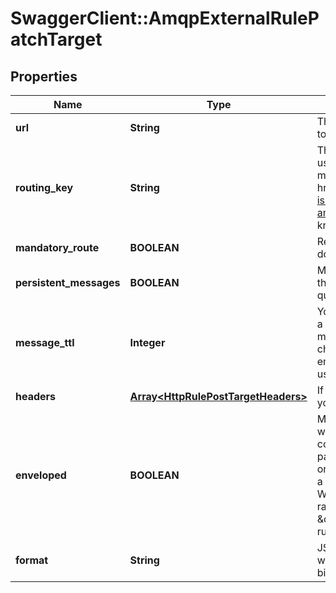 # SwaggerClient::AmqpExternalRulePatchTarget

## Properties
Name | Type | Description | Notes
------------ | ------------- | ------------- | -------------
**url** | **String** | The webhook URL that Ably will POST events to. | [optional] 
**routing_key** | **String** | The AMQP routing key. The routing key is used by the AMQP exchange to route messages to a physical queue. See this &lt;a href&#x3D;\&quot;https://knowledge.ably.com/what-is-the-format-of-the-routingkey-for-an-amqp-or-kinesis-reactor-rule\&quot;&gt;Ably knowledge base article&lt;/a&gt; for details. | [optional] 
**mandatory_route** | **BOOLEAN** | Reject delivery of the message if the route does not exist, otherwise fail silently. | [optional] 
**persistent_messages** | **BOOLEAN** | Marks the message as persistent, instructing the broker to write it to disk if it is in a durable queue. | [optional] 
**message_ttl** | **Integer** | You can optionally override the default TTL on a queue and specify a TTL in minutes for messages to be persisted. It is unusual to change the default TTL, so if this field is left empty, the default TTL for the queue will be used. | [optional] 
**headers** | [**Array&lt;HttpRulePostTargetHeaders&gt;**](HttpRulePostTargetHeaders.md) | If you have additional information to send, you&#x27;ll need to include the relevant headers. | [optional] 
**enveloped** | **BOOLEAN** | Messages delivered through Reactor are wrapped in an Ably envelope by default that contains metadata about the message and its payload. The form of the envelope depends on whether it is part of a Webhook/Function or a Queue/Firehose rule. For everything besides Webhooks, you can ensure you only get the raw payload by unchecking \&quot;Enveloped\&quot; when setting up the rule. | [optional] 
**format** | **String** | JSON provides a simpler text based encoding, whereas MsgPack provides a more efficient binary encoding. | [optional] 

